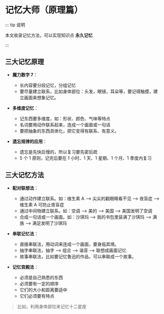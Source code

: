 # 记忆大师（原理篇）

::: tip 说明

本文收录记忆方法，可以实现知识点 **永久记忆**

:::

## 三大记忆原理

- **魔力数字 7**：

  - 长内容要分段记忆，分组记忆
  - 要尽量建立联系，比如身体部位：头发，眼镜，耳朵等，要记得触摸，建立画面来想象记忆。

- **多维度记忆**：

  - 记东西要多维度，如：形状、颜色、气味等特点
  - 名词要用动作联系起来，连成一个画面或一句话
  - 要把抽象的东西具体化，把它变得有联系、有意义。

- **遗忘规律的应用**：

  - 遗忘是先快后慢的，所以复习要先密后疏
  - 5 个 1 原则，记完后要在 1 小时、1 天、1 星期、1 个月、1 季度内复习

## 三大记忆方法

- **配对联想法**：

  - 通过动作建立联系。如：维生素 A —> 尖尖的戳眼睛看不见 —> 夜盲症 —> 维生素 A 可防止夜盲症
  - 通过中间物建立联系。如：空调 —> 美的 —> 美国 —> 美国发明了空调
  - 合成一句话或一个画面。如：沙琪玛 —> 我的书包里装满了沙琪玛 —> 满族 —> 满足发明了沙琪玛

- **串联记忆法**：

  - 直接串联法，用动词来连成一个画面，要身临其境。
  - 抽字串联法，抽字 —> 组合 —> 谐音 —> 联想成画面记忆
  - 故事串联法，比如要记忆鲁迅的作品，可以串联成一个故事。

- **记忆宫殿法**：
  - 必须是自己熟悉的东西
  - 必须要有一定的顺序
  - 它们的大小和距离要适中
  - 它们必须要有特点

> 比如，利用身体部位来记忆十二星座
